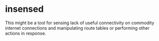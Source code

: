 # insensed
This might be a tool for sensing lack of useful connectivity on commodity internet connections and manipulating route tables or performing other actions in response.
